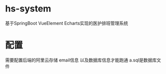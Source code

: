 # hs-system
基于SpringBoot VueElement Echarts实现的医护排班管理系统
# 配置
需要配置后端的阿里云存储 email信息 以及数据库信息才能跑通
a.sql是数据库文件
